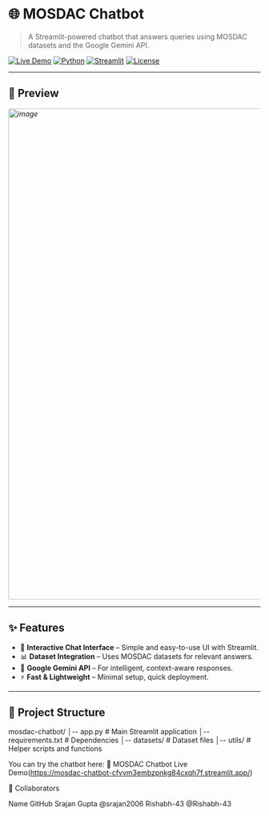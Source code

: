 # 🌐 MOSDAC Chatbot

> A Streamlit-powered chatbot that answers queries using MOSDAC datasets and the Google Gemini API.

[![Live Demo](https://img.shields.io/badge/Live-Demo-brightgreen?style=for-the-badge&logo=streamlit)](https://mosdac-chatbot-cfvvm3embzpnkg84cxqh7f.streamlit.app/)
[![Python](https://img.shields.io/badge/Python-3.10+-blue?style=for-the-badge&logo=python)](https://www.python.org/)
[![Streamlit](https://img.shields.io/badge/Streamlit-App-red?style=for-the-badge&logo=streamlit)](https://streamlit.io/)
[![License](https://img.shields.io/badge/License-MIT-yellow?style=for-the-badge)](LICENSE)

---

## 📸 Preview
*<img width="1919" height="980" alt="image" src="https://github.com/user-attachments/assets/f9dfde6e-ee19-41a7-a1f5-118696b5e867" />*

---

## ✨ Features
- 💬 **Interactive Chat Interface** – Simple and easy-to-use UI with Streamlit.
- 📊 **Dataset Integration** – Uses MOSDAC datasets for relevant answers.
- 🤖 **Google Gemini API** – For intelligent, context-aware responses.
- ⚡ **Fast & Lightweight** – Minimal setup, quick deployment.

---

## 📂 Project Structure
mosdac-chatbot/
│-- app.py # Main Streamlit application
│-- requirements.txt # Dependencies
│-- datasets/ # Dataset files
│-- utils/ # Helper scripts and functions

You can try the chatbot here:
🔗 MOSDAC Chatbot Live Demo(https://mosdac-chatbot-cfvvm3embzpnkg84cxqh7f.streamlit.app/)


👥 Collaborators

Name	        GitHub
Srajan Gupta	@srajan2006
Rishabh-43	  @Rishabh-43
